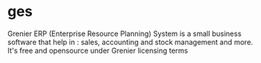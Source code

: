# ges
Grenier ERP (Enterprise Resource Planning) System is a small business software that help in : sales, accounting and stock management and more. It's free and opensource under Grenier licensing terms 
